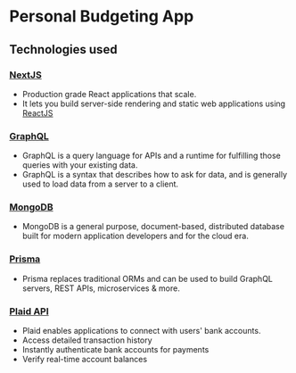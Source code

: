 # Personal Budgeting App

## Technologies used

### [NextJS](https://nextjs.org/)
- Production grade React applications that scale. 
- It lets you build server-side rendering and static web applications using [ReactJS](https://reactjs.org/)

### [GraphQL](https://graphql.org/)
- GraphQL is a query language for APIs and a runtime for fulfilling those queries with your existing data.
- GraphQL is a syntax that describes how to ask for data, and is generally used to load data from a server to a client.

### [MongoDB](https://www.mongodb.com/)
- MongoDB is a general purpose, document-based, distributed database built for modern application developers and for the cloud era.

### [Prisma](https://www.prisma.io/)
- Prisma replaces traditional ORMs and can be used to build GraphQL servers, REST APIs, microservices & more.

### [Plaid API](https://plaid.com/)
- Plaid enables applications to connect with users' bank accounts.
- Access detailed transaction history
- Instantly authenticate bank accounts for payments
- Verify real-time account balances
